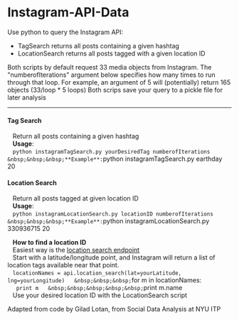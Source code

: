 Instagram-API-Data
=============================
Use python to query the Instagram API:  
- TagSearch returns all posts containing a given hashtag  
- LocationSearch returns all posts tagged with a given location ID
   

Both scripts by default request 33 media objects from Instagram.  The "numberofIterations" argument below specifies how many times to run through that loop.  For example, an argument of 5 will (potentially) return 165 objects (33/loop * 5 loops)
Both scrips save your query to a pickle file for later analysis
***


#### Tag Search  
&nbsp;&nbsp;&nbsp;Return all posts containing a given hashtag  
&nbsp;&nbsp;&nbsp;**Usage**:  
&nbsp;&nbsp;&nbsp;```python instagramTagSearch.py yourDesiredTag numberofIterations  
&nbsp;&nbsp;&nbsp;**Example**:```python instagramTagSearch.py earthday 20
   
   
#### Location Search
&nbsp;&nbsp;&nbsp;Return all posts tagged at given location ID  
&nbsp;&nbsp;&nbsp;**Usage**:  
&nbsp;&nbsp;&nbsp;```python instagramLocationSearch.py locationID numberofIterations  
&nbsp;&nbsp;&nbsp;**Example**:```python instagramLocationSearch.py 330936715 20
   
&nbsp;&nbsp;&nbsp;**How to find a location ID**  
&nbsp;&nbsp;&nbsp;Easiest way is the [location search endpoint](https://www.instagram.com/developer/endpoints/locations/#get_locations_search)  
&nbsp;&nbsp;&nbsp;Start with a latitude/longitude point, and Instagram will return a list of location tags available near that point.  
&nbsp;&nbsp;&nbsp;```locationNames = api.location_search(lat=yourLatitude, lng=yourLongitude)  
&nbsp;&nbsp;&nbsp;```for m in locationNames:  
&nbsp;&nbsp;&nbsp;&nbsp;&nbsp;```print m  
&nbsp;&nbsp;&nbsp;&nbsp;&nbsp;```print m.name  
&nbsp;&nbsp;&nbsp;Use your desired location ID with the LocationSearch script  
   
   
   
   
Adapted from code by Gilad Lotan, from Social Data Analysis at NYU ITP

